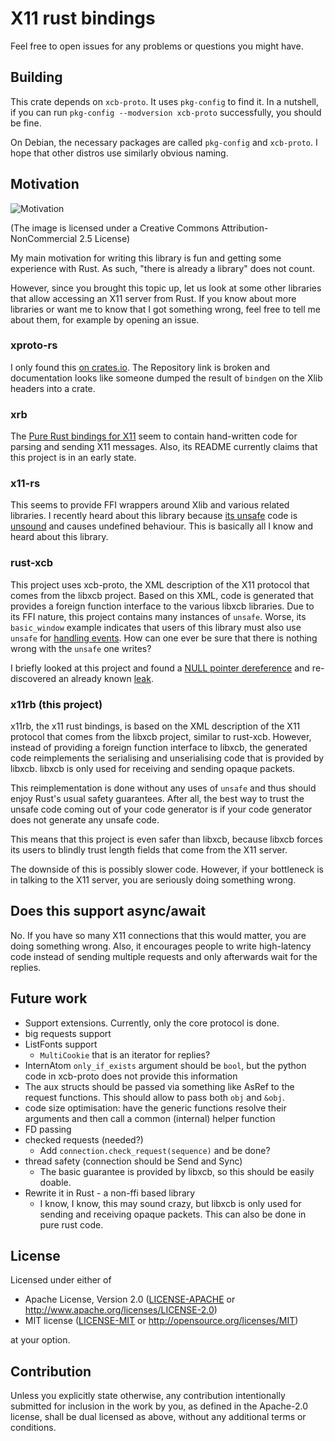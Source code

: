 # X11 rust bindings

Feel free to open issues for any problems or questions you might have.


## Building

This crate depends on `xcb-proto`. It uses `pkg-config` to find it. In a
nutshell, if you can run `pkg-config --modversion xcb-proto` successfully, you
should be fine.

On Debian, the necessary packages are called `pkg-config` and `xcb-proto`. I
hope that other distros use similarly obvious naming.


## Motivation

![Motivation](https://imgs.xkcd.com/comics/standards.png)

(The image is licensed under a Creative Commons Attribution-NonCommercial 2.5 License)

My main motivation for writing this library is fun and getting some experience
with Rust. As such, "there is already a library" does not count.

However, since you brought this topic up, let us look at some other libraries
that allow accessing an X11 server from Rust. If you know about more libraries
or want me to know that I got something wrong, feel free to tell me about them,
for example by opening an issue.


### xproto-rs

I only found this [on crates.io](https://crates.io/crates/xproto). The
Repository link is broken and documentation looks like someone dumped the result
of `bindgen` on the Xlib headers into a crate.


### xrb

The [Pure Rust bindings for X11](https://github.com/DaMrNelson/xrb) seem to
contain hand-written code for parsing and sending X11 messages. Also, its README
currently claims that this project is in an early state.


### x11-rs

This seems to provide FFI wrappers around Xlib and various related libraries. I
recently heard about this library because [its
unsafe](https://github.com/erlepereira/x11-rs/issues/99) code is
[unsound](https://github.com/rust-lang/rust/issues/52898) and causes undefined
behaviour. This is basically all I know and heard about this library.


### rust-xcb

This project uses xcb-proto, the XML description of the X11 protocol that comes
from the libxcb project. Based on this XML, code is generated that provides a
foreign function interface to the various libxcb libraries. Due to its FFI
nature, this project contains many instances of `unsafe`. Worse, its
`basic_window` example indicates that users of this library must also use
`unsafe` for [handling
events](https://github.com/rtbo/rust-xcb/blob/d7cb614a6fe9f4424ed26939a5720770f84acd05/examples/basic_window.rs#L66).
How can one ever be sure that there is nothing wrong with the `unsafe` one
writes?

I briefly looked at this project and found a [NULL pointer
dereference](https://github.com/rtbo/rust-xcb/issues/64) and re-discovered an
already known [leak](https://github.com/rtbo/rust-xcb/issues/57).


### x11rb (this project)

x11rb, the x11 rust bindings, is based on the XML description of the X11
protocol that comes from the libxcb project, similar to rust-xcb. However,
instead of providing a foreign function interface to libxcb, the generated code
reimplements the serialising and unserialising code that is provided by libxcb.
libxcb is only used for receiving and sending opaque packets.

This reimplementation is done without any uses of `unsafe` and thus should enjoy
Rust's usual safety guarantees. After all, the best way to trust the unsafe code
coming out of your code generator is if your code generator does not generate
any unsafe code.

This means that this project is even safer than libxcb, because libxcb forces
its users to blindly trust length fields that come from the X11 server.

The downside of this is possibly slower code. However, if your bottleneck is in
talking to the X11 server, you are seriously doing something wrong.


## Does this support async/await

No. If you have so many X11 connections that this would matter, you are doing
something wrong. Also, it encourages people to write high-latency code instead
of sending multiple requests and only afterwards wait for the replies.


## Future work

- Support extensions. Currently, only the core protocol is done.
- big requests support
- ListFonts support
  - `MultiCookie` that is an iterator for replies?
- InternAtom `only_if_exists` argument should be `bool`, but the python code in
  xcb-proto does not provide this information
- The aux structs should be passed via something like AsRef to the request
  functions. This should allow to pass both `obj` and `&obj`.
- code size optimisation: have the generic functions resolve their arguments and
  then call a common (internal) helper function
- FD passing
- checked requests (needed?)
  - Add `connection.check_request(sequence)` and be done?
- thread safety (connection should be Send and Sync)
  - The basic guarantee is provided by libxcb, so this should be easily doable.
- Rewrite it in Rust - a non-ffi based library
  - I know, I know, this may sound crazy, but libxcb is only used for sending
    and receiving opaque packets. This can also be done in pure rust code.


## License

Licensed under either of

 * Apache License, Version 2.0
   ([LICENSE-APACHE](LICENSE-APACHE) or http://www.apache.org/licenses/LICENSE-2.0)
 * MIT license
   ([LICENSE-MIT](LICENSE-MIT) or http://opensource.org/licenses/MIT)

at your option.

## Contribution

Unless you explicitly state otherwise, any contribution intentionally submitted
for inclusion in the work by you, as defined in the Apache-2.0 license, shall be
dual licensed as above, without any additional terms or conditions.
